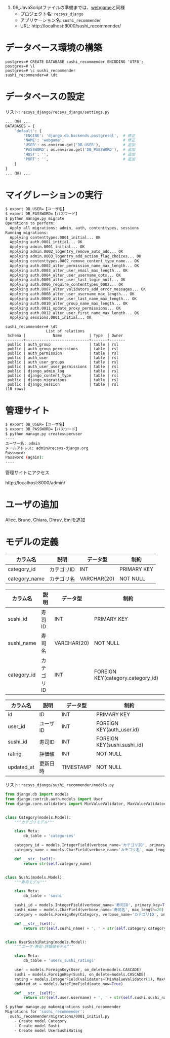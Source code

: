 1. 09_JavaScriptファイルの準備までは、[webgame](../webgame/)と同様
   - プロジェクト名: `recsys_django`
   - アプリケーション名: `sushi_recommender`
   - URL: http://localhost:8000/sushi_recommender/

# データベース環境の構築
```pgsql
postgres=# CREATE DATABASE sushi_recommender ENCODING 'UTF8';
postgres=# \l
postgres=# \c sushi_recommender
sushi_recommender=# \dt
```

# データベースの設定

リスト: `recsys_django/recsys_django/settings.py`
```py
...（略）...
DATABASES = {
    'default': {
        'ENGINE': 'django.db.backends.postgresql',	# 修正
        'NAME': 'webgame',							# 修正
        'USER': os.environ.get('DB_USER'),			# 追加
        'PASSWORD': os.environ.get('DB_PASSWORD'),	# 追加
        'HOST': '',									# 追加
        'PORT': '',									# 追加
    }
}
...（略）...
```

# マイグレーションの実行
```bash
$ export DB_USER=【ユーザ名】
$ export DB_PASSWORD=【パスワード】
$ python manage.py migrate
Operations to perform:
  Apply all migrations: admin, auth, contenttypes, sessions
Running migrations:
  Applying contenttypes.0001_initial... OK
  Applying auth.0001_initial... OK
  Applying admin.0001_initial... OK
  Applying admin.0002_logentry_remove_auto_add... OK
  Applying admin.0003_logentry_add_action_flag_choices... OK
  Applying contenttypes.0002_remove_content_type_name... OK
  Applying auth.0002_alter_permission_name_max_length... OK
  Applying auth.0003_alter_user_email_max_length... OK
  Applying auth.0004_alter_user_username_opts... OK
  Applying auth.0005_alter_user_last_login_null... OK
  Applying auth.0006_require_contenttypes_0002... OK
  Applying auth.0007_alter_validators_add_error_messages... OK
  Applying auth.0008_alter_user_username_max_length... OK
  Applying auth.0009_alter_user_last_name_max_length... OK
  Applying auth.0010_alter_group_name_max_length... OK
  Applying auth.0011_update_proxy_permissions... OK
  Applying auth.0012_alter_user_first_name_max_length... OK
  Applying sessions.0001_initial... OK
```

```pgsql
sushi_recommender=# \dt
                  List of relations
 Schema |            Name            | Type  | Owner 
--------+----------------------------+-------+-------
 public | auth_group                 | table | rsl
 public | auth_group_permissions     | table | rsl
 public | auth_permission            | table | rsl
 public | auth_user                  | table | rsl
 public | auth_user_groups           | table | rsl
 public | auth_user_user_permissions | table | rsl
 public | django_admin_log           | table | rsl
 public | django_content_type        | table | rsl
 public | django_migrations          | table | rsl
 public | django_session             | table | rsl
(10 rows)
```

# 管理サイト
```bash
$ export DB_USER=【ユーザ名】
$ export DB_PASSWORD=【パスワード】
$ python manage.py createsuperuser
----
ユーザー名: admin
メールアドレス: admin@recsys-django.org
Password: 
Password (again): 
----
```

管理サイトにアクセス

http://localhost:8000/admin/

# ユーザの追加
Alice, Bruno, Chiara, Dhruv, Emiを追加


# モデルの定義

| カラム名 | 説明 | データ型 | 制約 |
| --- | --- | --- | --- |
| category_id | カテゴリID | INT	| PRIMARY KEY |
| category_name | カテゴリ名 | VARCHAR(20)	| NOT NULL |

| カラム名 | 説明 | データ型 | 制約 |
| --- | --- | --- | --- |
| sushi_id | 寿司ID | INT	| PRIMARY KEY |
| sushi_name | 寿司名 | VARCHAR(20)	| NOT NULL |
| category_id | カテゴリID | INT | FOREIGN KEY(category.category_id) |

| カラム名 | 説明 | データ型 | 制約 |
| --- | --- | --- | --- |
| id | ID | INT	| PRIMARY KEY |
| user_id | ユーザID | INT	| FOREIGN KEY(auth_user.id) |
| sushi_id | 寿司ID | INT | FOREIGN KEY(sushi.sushi_id) |
| rating | 評価値 | INT | NOT NULL |
| updated_at | 更新日時 | TIMESTAMP | NOT NULL |


リスト: `recsys_django/sushi_recommender/models.py`
```py
from django.db import models
from django.contrib.auth.models import User
from django.core.validators import MinValueValidator, MaxValueValidator


class Category(models.Model):
    """カテゴリモデル"""

    class Meta:
        db_table = 'categories'

    category_id = models.IntegerField(verbose_name='カテゴリID', primary_key=True)
    category_name = models.CharField(verbose_name='カテゴリ名', max_length=20)

    def __str__(self):
        return str(self.category_name)


class Sushi(models.Model):
    """寿司モデル"""

    class Meta:
        db_table = 'sushi'

    sushi_id = models.IntegerField(verbose_name='寿司ID', primary_key=True)
    sushi_name = models.CharField(verbose_name='寿司名', max_length=20)
    category = models.ForeignKey(Category, verbose_name='カテゴリID', on_delete=models.PROTECT)

    def __str__(self):
        return str(self.sushi_name) + ', ' + str(self.category.category_name)


class UserSushiRating(models.Model):
    """ユーザ-寿司-評価値モデル"""

    class Meta:
        db_table = 'users_sushi_ratings'

    user = models.ForeignKey(User, on_delete=models.CASCADE)
    sushi = models.ForeignKey(Sushi, on_delete=models.CASCADE)
    rating = models.IntegerField(validators=[MinValueValidator(1), MaxValueValidator(5)])
    updated_at = models.DateTimeField(auto_now=True)

    def __str__(self):
        return str(self.user.username) + ', ' + str(self.sushi.sushi_name) + ', ' + str(self.rating)
```

```bash
$ python manage.py makemigrations sushi_recommender
Migrations for 'sushi_recommender':
  sushi_recommender/migrations/0001_initial.py
    - Create model Category
    - Create model Sushi
    - Create model UserSushiRating
```

